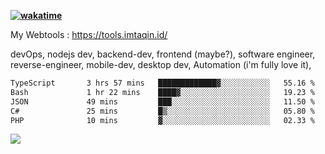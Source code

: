 **[![wakatime](https://wakatime.com/badge/user/87646243-158a-4241-a3cb-668e1fa2dbb8.svg)](https://wakatime.com/@87646243-158a-4241-a3cb-668e1fa2dbb8?style=plastic)**


My Webtools : https://tools.imtaqin.id/


devOps, nodejs dev, backend-dev, frontend (maybe?), software engineer, reverse-engineer, mobile-dev, desktop dev, Automation (i'm fully love it), 

<!--START_SECTION:waka-->

```txt
TypeScript       3 hrs 57 mins   █████████████▓░░░░░░░░░░░   55.16 %
Bash             1 hr 22 mins    ████▓░░░░░░░░░░░░░░░░░░░░   19.23 %
JSON             49 mins         ███░░░░░░░░░░░░░░░░░░░░░░   11.50 %
C#               25 mins         █▒░░░░░░░░░░░░░░░░░░░░░░░   05.80 %
PHP              10 mins         ▓░░░░░░░░░░░░░░░░░░░░░░░░   02.33 %
```

<!--END_SECTION:waka-->

<img src="https://github-readme-activity-graph-fjqz177.vercel.app/graph?username=fdciabdul&theme=github-dark"/>
